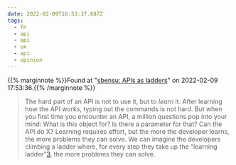 ```yaml
---
date: 2022-02-09T16:53:37.687Z
tags:
  - fn
  - api
  - api
  - ux
  - api
  - opinion
---
```

{{% marginnote %}}Found at "[sbensu: APIs as ladders](https://blog.sbensu.com/posts/2022-01-24-apis-as-ladders/)" on 2022-02-09 17:53:36.{{% /marginnote %}}

> The hard part of an API is not to use it, but to _learn_ it. After learning how the API works, typing out the commands is not hard. But when you first time you encounter an API, a million questions pop into your mind: What is this object for? Is there a parameter for that? Can the API do X? Learning requires effort, but the more the developer learns, the more problems they can solve. We can imagine the developers climbing a ladder where, for every step they take up the “learning ladder”[3](https://blog.sbensu.com/posts/2022-01-24-apis-as-ladders/#fn-3), the more problems they can solve.

